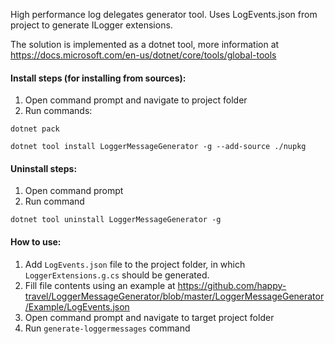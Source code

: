 High performance log delegates generator tool. Uses LogEvents.json from project to generate ILogger extensions.

The solution is implemented as a dotnet tool, more information at https://docs.microsoft.com/en-us/dotnet/core/tools/global-tools

#### Install steps (for installing from sources):
1. Open command prompt and navigate to project folder
2. Run commands:

`dotnet pack`

`dotnet tool install LoggerMessageGenerator -g --add-source ./nupkg`

#### Uninstall steps:
1. Open command prompt
2. Run command

`dotnet tool uninstall LoggerMessageGenerator -g`

#### How to use:
1. Add `LogEvents.json` file to the project folder, in which `LoggerExtensions.g.cs` should be generated. 
2. Fill file contents using an example at https://github.com/happy-travel/LoggerMessageGenerator/blob/master/LoggerMessageGenerator/Example/LogEvents.json
3. Open command prompt and navigate to target project folder
4. Run `generate-loggermessages` command
